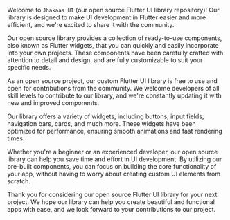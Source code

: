 Welcome to `Jhakaas UI` (our open source Flutter UI library repository)! Our library is designed to make UI development in Flutter easier and more efficient, and we're excited to share it with the community.

Our open source library provides a collection of ready-to-use components, also known as Flutter widgets, that you can quickly and easily incorporate into your own projects. These components have been carefully crafted with attention to detail and design, and are fully customizable to suit your specific needs.

As an open source project, our custom Flutter UI library is free to use and open for contributions from the community. We welcome developers of all skill levels to contribute to our library, and we're constantly updating it with new and improved components.

Our library offers a variety of widgets, including buttons, input fields, navigation bars, cards, and much more. These widgets have been optimized for performance, ensuring smooth animations and fast rendering times.

Whether you're a beginner or an experienced developer, our open source library can help you save time and effort in UI development. By utilizing our pre-built components, you can focus on building the core functionality of your app, without having to worry about creating custom UI elements from scratch.

Thank you for considering our open source Flutter UI library for your next project. We hope our library can help you create beautiful and functional apps with ease, and we look forward to your contributions to our project.

